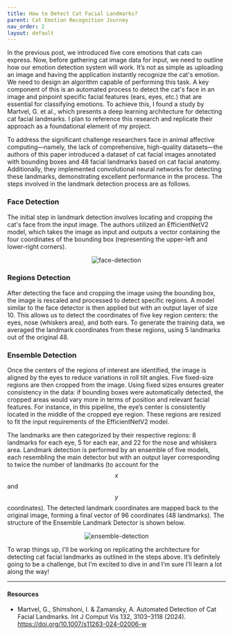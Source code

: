 ```yaml
---
title: How to Detect Cat Facial Landmarks?
parent: Cat Emotion Recognition Journey
nav_order: 2
layout: default
---
```


In the previous post, we introduced five core emotions that cats can express. Now, before gathering cat image data for input, we need to outline how our emotion detection system will work. It’s not as simple as uploading an image and having the application instantly recognize the cat's emotion. We need to design an algorithm capable of performing this task. A key component of this is an automated process to detect the cat's face in an image and pinpoint specific facial features (ears, eyes, etc.) that are essential for classifying emotions. To achieve this, I found a study by Martvel, G. et al., which presents a deep learning architecture for detecting cat facial landmarks. I plan to reference this research and replicate their approach as a foundational element of my project.

To address the significant challenge researchers face in animal affective computing—namely, the lack of comprehensive, high-quality datasets—the authors of this paper introduced a dataset of cat facial images annotated with bounding boxes and 48 facial landmarks based on cat facial anatomy. Additionally, they implemented convolutional neural networks for detecting these landmarks, demonstrating excellent performance in the process. The steps involved in the landmark detection process are as follows.

### Face Detection

The initial step in landmark detection involves locating and cropping the cat's face from the input image. The authors utilized an EfficientNetV2 model, which takes the image as input and outputs a vector containing the four coordinates of the bounding box (representing the upper-left and lower-right corners).

<p align="center">
  <img src="https://github.com/user-attachments/assets/916c2f79-ae9a-4f96-9938-d0d808c12226" title="face-detection">
</p>

### Regions Detection

After detecting the face and cropping the image using the bounding box, the image is rescaled and processed to detect specific regions. A model similar to the face detector is then applied but with an output layer of size 10. This allows us to detect the coordinates of five key region centers: the eyes, nose (whiskers area), and both ears. To generate the training data, we averaged the landmark coordinates from these regions, using 5 landmarks out of the original 48.

### Ensemble Detection

Once the centers of the regions of interest are identified, the image is aligned by the eyes to reduce variations in roll tilt angles. Five fixed-size regions are then cropped from the image. Using fixed sizes ensures greater consistency in the data: if bounding boxes were automatically detected, the cropped areas would vary more in terms of position and relevant facial features. For instance, in this pipeline, the eye’s center is consistently located in the middle of the cropped eye region. These regions are resized to fit the input requirements of the EfficientNetV2 model.

The landmarks are then categorized by their respective regions: 8 landmarks for each eye, 5 for each ear, and 22 for the nose and whiskers area. Landmark detection is performed by an ensemble of five models, each resembling the main detector but with an output layer corresponding to twice the number of landmarks (to account for the $$x$$ and $$y$$ coordinates). The detected landmark coordinates are mapped back to the original image, forming a final vector of 96 coordinates (48 landmarks). The structure of the Ensemble Landmark Detector is shown below.

<p align="center">
  <img src="https://github.com/user-attachments/assets/d63e47e4-ed06-4a1b-8be5-0575f9f92e8c" title="ensemble-detection">
</p>

To wrap things up, I'll be working on replicating the architecture for detecting cat facial landmarks as outlined in the steps above. It’s definitely going to be a challenge, but I’m excited to dive in and I’m sure I’ll learn a lot along the way!

---
#### Resources
- Martvel, G., Shimshoni, I. & Zamansky, A. Automated Detection of Cat Facial Landmarks. Int J Comput Vis 132, 3103–3118 (2024). https://doi.org/10.1007/s11263-024-02006-w
